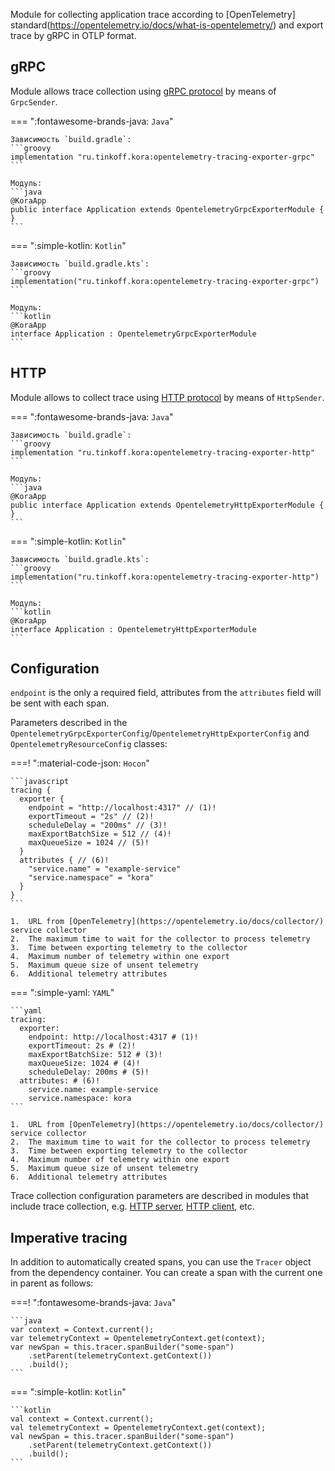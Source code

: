 Module for collecting application trace according to [OpenTelemetry] standard(https://opentelemetry.io/docs/what-is-opentelemetry/)
and export trace by gRPC in OTLP format.

## gRPC

Module allows trace collection using [gRPC protocol](https://github.com/open-telemetry/oteps/blob/main/text/0035-opentelemetry-protocol.md#protocol-details) by means of `GrpcSender`.

=== ":fontawesome-brands-java: `Java`"

    Зависимость `build.gradle`:
    ```groovy
    implementation "ru.tinkoff.kora:opentelemetry-tracing-exporter-grpc"
    ```

    Модуль:
    ```java
    @KoraApp
    public interface Application extends OpentelemetryGrpcExporterModule { }
    ```

=== ":simple-kotlin: `Kotlin`"

    Зависимость `build.gradle.kts`:
    ```groovy
    implementation("ru.tinkoff.kora:opentelemetry-tracing-exporter-grpc")
    ```

    Модуль:
    ```kotlin
    @KoraApp
    interface Application : OpentelemetryGrpcExporterModule
    ```

## HTTP

Module allows to collect trace using [HTTP protocol](https://github.com/open-telemetry/oteps/blob/main/text/0099-otlp-http.md) by means of `HttpSender`.

=== ":fontawesome-brands-java: `Java`"

    Зависимость `build.gradle`:
    ```groovy
    implementation "ru.tinkoff.kora:opentelemetry-tracing-exporter-http"
    ```

    Модуль:
    ```java
    @KoraApp
    public interface Application extends OpentelemetryHttpExporterModule { }
    ```

=== ":simple-kotlin: `Kotlin`"

    Зависимость `build.gradle.kts`:
    ```groovy
    implementation("ru.tinkoff.kora:opentelemetry-tracing-exporter-http")
    ```

    Модуль:
    ```kotlin
    @KoraApp
    interface Application : OpentelemetryHttpExporterModule
    ```

## Configuration

`endpoint` is the only a required field, attributes from the `attributes` field will be sent with each span.

Parameters described in the `OpentelemetryGrpcExporterConfig`/`OpentelemetryHttpExporterConfig` and `OpentelemetryResourceConfig` classes:

===! ":material-code-json: `Hocon`"

    ```javascript
    tracing {
      exporter {
        endpoint = "http://localhost:4317" // (1)!
        exportTimeout = "2s" // (2)!
        scheduleDelay = "200ms" // (3)!
        maxExportBatchSize = 512 // (4)!
        maxQueueSize = 1024 // (5)!
      }
      attributes { // (6)!
        "service.name" = "example-service"
        "service.namespace" = "kora"
      }
    }
    ```

    1.  URL from [OpenTelemetry](https://opentelemetry.io/docs/collector/) service collector
    2.  The maximum time to wait for the collector to process telemetry
    3.  Time between exporting telemetry to the collector
    4.  Maximum number of telemetry within one export
    5.  Maximum queue size of unsent telemetry
    6.  Additional telemetry attributes

=== ":simple-yaml: `YAML`"

    ```yaml
    tracing:
      exporter:
        endpoint: http://localhost:4317 # (1)!
        exportTimeout: 2s # (2)!
        maxExportBatchSize: 512 # (3)!
        maxQueueSize: 1024 # (4)!
        scheduleDelay: 200ms # (5)!
      attributes: # (6)!
        service.name: example-service
        service.namespace: kora
    ```

    1.  URL from [OpenTelemetry](https://opentelemetry.io/docs/collector/) service collector
    2.  The maximum time to wait for the collector to process telemetry
    3.  Time between exporting telemetry to the collector
    4.  Maximum number of telemetry within one export
    5.  Maximum queue size of unsent telemetry
    6.  Additional telemetry attributes

Trace collection configuration parameters are described in modules that include trace collection, e.g. [HTTP server](http-server.md), [HTTP client](http-client.md), etc.

## Imperative tracing

In addition to automatically created spans, you can use the `Tracer` object from the dependency container.
You can create a span with the current one in parent as follows:

===! ":fontawesome-brands-java: `Java`"

    ```java
    var context = Context.current();
    var telemetryContext = OpentelemetryContext.get(context);
    var newSpan = this.tracer.spanBuilder("some-span")
        .setParent(telemetryContext.getContext())
        .build();
    ```

=== ":simple-kotlin: `Kotlin`"

    ```kotlin
    val context = Context.current();
    val telemetryContext = OpentelemetryContext.get(context);
    val newSpan = this.tracer.spanBuilder("some-span")
        .setParent(telemetryContext.getContext())
        .build();
    ```
